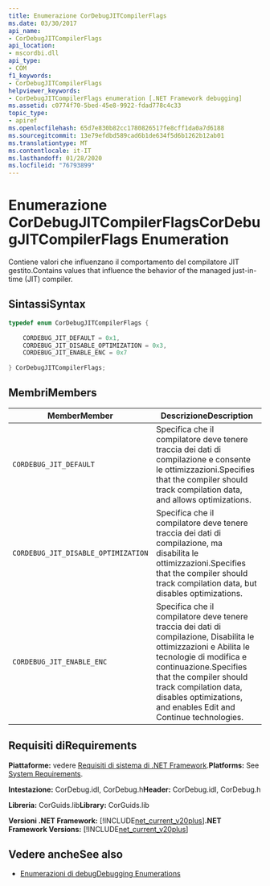 ```yaml
---
title: Enumerazione CorDebugJITCompilerFlags
ms.date: 03/30/2017
api_name:
- CorDebugJITCompilerFlags
api_location:
- mscordbi.dll
api_type:
- COM
f1_keywords:
- CorDebugJITCompilerFlags
helpviewer_keywords:
- CorDebugJITCompilerFlags enumeration [.NET Framework debugging]
ms.assetid: c0774f70-5bed-45e8-9922-fdad778c4c33
topic_type:
- apiref
ms.openlocfilehash: 65d7e830b82cc1780826517fe8cff1da0a7d6188
ms.sourcegitcommit: 13e79efdbd589cad6b1de634f5d6b1262b12ab01
ms.translationtype: MT
ms.contentlocale: it-IT
ms.lasthandoff: 01/28/2020
ms.locfileid: "76793899"
---
```

# <a name="cordebugjitcompilerflags-enumeration"></a><span data-ttu-id="51fe9-102">Enumerazione CorDebugJITCompilerFlags</span><span class="sxs-lookup"><span data-stu-id="51fe9-102">CorDebugJITCompilerFlags Enumeration</span></span>
<span data-ttu-id="51fe9-103">Contiene valori che influenzano il comportamento del compilatore JIT gestito.</span><span class="sxs-lookup"><span data-stu-id="51fe9-103">Contains values that influence the behavior of the managed just-in-time (JIT) compiler.</span></span>  
  
## <a name="syntax"></a><span data-ttu-id="51fe9-104">Sintassi</span><span class="sxs-lookup"><span data-stu-id="51fe9-104">Syntax</span></span>  
  
```cpp  
typedef enum CorDebugJITCompilerFlags {  
  
    CORDEBUG_JIT_DEFAULT = 0x1,  
    CORDEBUG_JIT_DISABLE_OPTIMIZATION = 0x3,  
    CORDEBUG_JIT_ENABLE_ENC = 0x7  
  
} CorDebugJITCompilerFlags;  
```  
  
## <a name="members"></a><span data-ttu-id="51fe9-105">Membri</span><span class="sxs-lookup"><span data-stu-id="51fe9-105">Members</span></span>  
  
|<span data-ttu-id="51fe9-106">Member</span><span class="sxs-lookup"><span data-stu-id="51fe9-106">Member</span></span>|<span data-ttu-id="51fe9-107">Descrizione</span><span class="sxs-lookup"><span data-stu-id="51fe9-107">Description</span></span>|  
|------------|-----------------|  
|`CORDEBUG_JIT_DEFAULT`|<span data-ttu-id="51fe9-108">Specifica che il compilatore deve tenere traccia dei dati di compilazione e consente le ottimizzazioni.</span><span class="sxs-lookup"><span data-stu-id="51fe9-108">Specifies that the compiler should track compilation data, and allows optimizations.</span></span>|  
|`CORDEBUG_JIT_DISABLE_OPTIMIZATION`|<span data-ttu-id="51fe9-109">Specifica che il compilatore deve tenere traccia dei dati di compilazione, ma disabilita le ottimizzazioni.</span><span class="sxs-lookup"><span data-stu-id="51fe9-109">Specifies that the compiler should track compilation data, but disables optimizations.</span></span>|  
|`CORDEBUG_JIT_ENABLE_ENC`|<span data-ttu-id="51fe9-110">Specifica che il compilatore deve tenere traccia dei dati di compilazione, Disabilita le ottimizzazioni e Abilita le tecnologie di modifica e continuazione.</span><span class="sxs-lookup"><span data-stu-id="51fe9-110">Specifies that the compiler should track compilation data, disables optimizations, and enables Edit and Continue technologies.</span></span>|  
  
## <a name="requirements"></a><span data-ttu-id="51fe9-111">Requisiti di</span><span class="sxs-lookup"><span data-stu-id="51fe9-111">Requirements</span></span>  
 <span data-ttu-id="51fe9-112">**Piattaforme:** vedere [Requisiti di sistema di .NET Framework](../../../../docs/framework/get-started/system-requirements.md).</span><span class="sxs-lookup"><span data-stu-id="51fe9-112">**Platforms:** See [System Requirements](../../../../docs/framework/get-started/system-requirements.md).</span></span>  
  
 <span data-ttu-id="51fe9-113">**Intestazione:** CorDebug.idl, CorDebug.h</span><span class="sxs-lookup"><span data-stu-id="51fe9-113">**Header:** CorDebug.idl, CorDebug.h</span></span>  
  
 <span data-ttu-id="51fe9-114">**Libreria:** CorGuids.lib</span><span class="sxs-lookup"><span data-stu-id="51fe9-114">**Library:** CorGuids.lib</span></span>  
  
 <span data-ttu-id="51fe9-115">**Versioni .NET Framework:** [!INCLUDE[net_current_v20plus](../../../../includes/net-current-v20plus-md.md)]</span><span class="sxs-lookup"><span data-stu-id="51fe9-115">**.NET Framework Versions:** [!INCLUDE[net_current_v20plus](../../../../includes/net-current-v20plus-md.md)]</span></span>  
  
## <a name="see-also"></a><span data-ttu-id="51fe9-116">Vedere anche</span><span class="sxs-lookup"><span data-stu-id="51fe9-116">See also</span></span>

- [<span data-ttu-id="51fe9-117">Enumerazioni di debug</span><span class="sxs-lookup"><span data-stu-id="51fe9-117">Debugging Enumerations</span></span>](debugging-enumerations.md)
